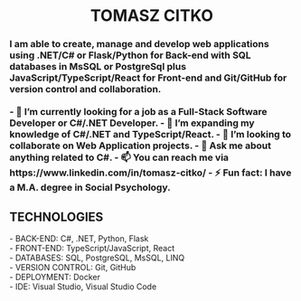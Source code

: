 <h1 align="center"> TOMASZ CITKO </h1>
<h3> I am able to create, manage and develop web applications using .NET/C# or Flask/Python for Back-end with SQL databases in MsSQL or PostgreSql plus JavaScript/TypeScript/React for Front-end and Git/GitHub for version control and collaboration.<br/>
<br/>
- 🔭 I’m currently looking for a job as a Full-Stack Software Developer or C#/.NET Developer.
- 🌱 I’m expanding my knowledge of C#/.NET and TypeScript/React.
- 👯 I’m looking to collaborate on Web Application projects.
- 💬 Ask me about anything related to C#.
- 📫 You can reach me via https://www.linkedin.com/in/tomasz-citko/
- ⚡ Fun fact: I have a M.A. degree in Social Psychology.

<h2>TECHNOLOGIES</h2>
- BACK-END: C#, .NET, Python, Flask<br/>
- FRONT-END: TypeScript/JavaScript, React<br/>
- DATABASES: SQL, PostgreSQL, MsSQL, LINQ<br/>
- VERSION CONTROL: Git, GitHub<br/>
- DEPLOYMENT: Docker<br/>
- IDE: Visual Studio, Visual Studio Code<br/>
